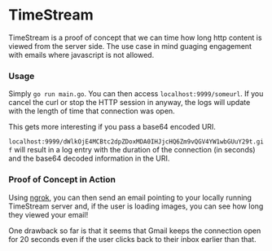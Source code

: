 # TimeStream

TimeStream is a proof of concept that we can time how long http content is viewed from the server side. The use case in mind guaging engagement with emails where javascript is not allowed. 

### Usage

Simply ```go run main.go```. You can then access ```localhost:9999/someurl```. If you cancel the curl or stop the HTTP session in anyway, the logs will update with the length of time that connection was open. 

This gets more interesting if you pass a base64 encoded URI.

```localhost:9999/dWlkOjE4MCBtc2dpZDoxMDA0IHJjcHQ6Zm9vQGV4YW1wbGUuY29t.gif``` will result in a log entry with the duration of the connection (in seconds) and the base64 decoded information in the URI. 

### Proof of Concept in Action

Using [ngrok](https://ngrok.com/), you can then send an email pointing to your locally running TimeStream server and, if the user is loading images, you can see how long they viewed your email!

One drawback so far is that it seems that Gmail keeps the connection open for 20 seconds even if the user clicks back to their inbox earlier than that. 
